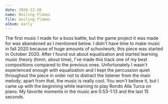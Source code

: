 ```yaml
---
date: 2020-12-28
name: Boiling Flames
file: boiling-flames
album: early
---
```


The first music I made for a boss battle, but the game project it was made for was abandoned as I mentioned below. I didn't have time to make music in fall 2020 because of huge amounts of schoolwork; this piece was started in October 2020. After I found out about equalization and started learning music theory (hmm, about time), I've made this track one of my best compositions compared to the previous ones. Unfortunately I wasn't experienced enough with equalization and I kept the percussion quiet throughout the piece in order not to distract the listener from the main melody; apart from that, the music is really cool. You won't believe it, but I came up with the beginning while learning to play Rondo Alla Turca on piano. My favorite moments in the music are 0:53-1:13 and the last 15 seconds. 
